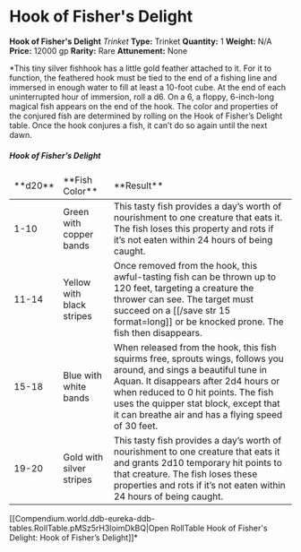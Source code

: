 # Hook of Fisher's Delight

**Hook of Fisher's Delight**
_Trinket_
**Type:** Trinket
**Quantity:** 1
**Weight:** N/A
**Price:** 12000 gp
**Rarity:** Rare
**Attunement:** None

*This tiny silver fishhook has a little gold feather attached to it. For it to function, the feathered hook must be tied to the end of a fishing line and immersed in enough water to fill at least a 10-foot cube. At the end of each uninterrupted hour of immersion, roll a d6. On a 6, a floppy, 6-inch-long magical fish appears on the end of the hook. The color and properties of the conjured fish are determined by rolling on the Hook of Fisher’s Delight table. Once the hook conjures a fish, it can’t do so again until the next dawn.
<h5>Hook of Fisher’s Delight</h5>
<table>
<thead>
<tr>
<td>**d20**</td>
<td>**Fish Color**</td>
<td>**Result**</td>
</tr>
</thead>
<tbody>
<tr>
<td>1-10</td>
<td>Green with copper bands</td>
<td>This tasty fish provides a day’s worth of nourishment to one creature that eats it. The fish loses this property and rots if it’s not eaten within 24 hours of being caught.</td>
</tr>
<tr>
<td>11-14</td>
<td>Yellow with black stripes</td>
<td>Once removed from the hook, this awful-tasting fish can be thrown up to 120 feet, targeting a creature the thrower can see. The target must succeed on a [[/save str 15 format=long]] or be knocked prone. The fish then disappears.</td>
</tr>
<tr>
<td>15-18</td>
<td>Blue with white bands</td>
<td>When released from the hook, this fish squirms free, sprouts wings, follows you around, and sings a beautiful tune in Aquan. It disappears after 2d4 hours or when reduced to 0 hit points. The fish uses the quipper stat block, except that it can breathe air and has a flying speed of 30 feet.</td>
</tr>
<tr>
<td>19-20</td>
<td>Gold with silver stripes</td>
<td>This tasty fish provides a day’s worth of nourishment to one creature that eats it and grants 2d10 temporary hit points to that creature. The fish loses these properties and rots if it’s not eaten within 24 hours of being caught.</td>
</tr>
</tbody>
</table><div id="table-link">[[Compendium.world.ddb-eureka-ddb-tables.RollTable.pMSz5rH3loimDkBQ|Open RollTable Hook of Fisher's Delight: Hook of Fisher’s Delight]]*
